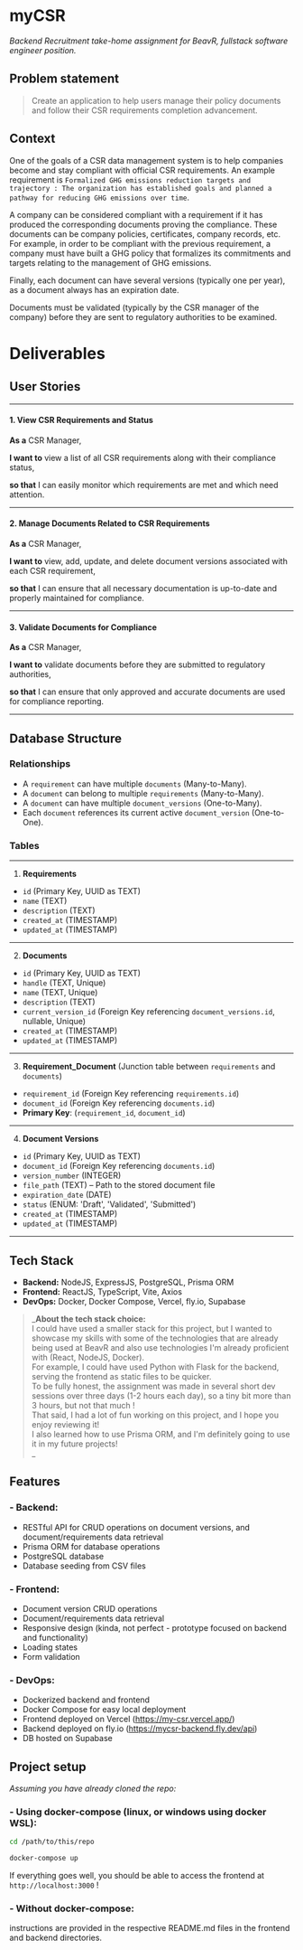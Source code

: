 # myCSR
_Backend Recruitment take-home assignment for BeavR, fullstack software engineer position._

## Problem statement

> Create an application to help users manage their policy documents and follow their CSR requirements completion advancement.
>

## Context

One of the goals of a CSR data management system is to help companies become and stay compliant with official CSR requirements. An example requirement is `Formalized GHG emissions reduction targets and trajectory : The organization has established goals and planned a pathway for reducing GHG emissions over time`.

A company can be considered compliant with a requirement if it has produced the corresponding documents proving the compliance. These documents can be company policies, certificates, company records, etc. For example, in order to be compliant with the previous requirement, a company must have built a GHG policy that formalizes its commitments and targets relating to the management of GHG emissions.

Finally, each document can have several versions (typically one per year), as a document always has an expiration date.

Documents must be validated (typically by the CSR manager of the company) before they are sent to regulatory authorities to be examined.

# Deliverables

## User Stories

--------------------------------------------

#### 1. **View CSR Requirements and Status**

**As a** CSR Manager,

**I want to** view a list of all CSR requirements along with their compliance status,

**so that** I can easily monitor which requirements are met and which need attention.

--------------------------------------------

#### 2. **Manage Documents Related to CSR Requirements**

**As a** CSR Manager,

**I want to** view, add, update, and delete document versions associated with each CSR requirement,

**so that** I can ensure that all necessary documentation is up-to-date and properly maintained for compliance.

--------------------------------------------

#### 3. **Validate Documents for Compliance**

**As a** CSR Manager,

**I want to** validate documents before they are submitted to regulatory authorities,

**so that** I can ensure that only approved and accurate documents are used for compliance reporting.

--------------------------------------------

## Database Structure

### Relationships

- A `requirement` can have multiple `documents` (Many-to-Many).
- A `document` can belong to multiple `requirements` (Many-to-Many).
- A `document` can have multiple `document_versions` (One-to-Many).
- Each `document` references its current active `document_version` (One-to-One).

### Tables

--------------------------------------------

1. **Requirements**
  - `id` (Primary Key, UUID as TEXT)
  - `name` (TEXT)
  - `description` (TEXT)
  - `created_at` (TIMESTAMP)
  - `updated_at` (TIMESTAMP)

--------------------------------------------

2. **Documents**
  - `id` (Primary Key, UUID as TEXT)
  - `handle` (TEXT, Unique)
  - `name` (TEXT, Unique)
  - `description` (TEXT)
  - `current_version_id` (Foreign Key referencing `document_versions.id`, nullable, Unique)
  - `created_at` (TIMESTAMP)
  - `updated_at` (TIMESTAMP)

--------------------------------------------

3. **Requirement_Document** (Junction table between `requirements` and `documents`)
  - `requirement_id` (Foreign Key referencing `requirements.id`)
  - `document_id` (Foreign Key referencing `documents.id`)
  - **Primary Key**: (`requirement_id`, `document_id`)

--------------------------------------------

4. **Document Versions**
  - `id` (Primary Key, UUID as TEXT)
  - `document_id` (Foreign Key referencing `documents.id`)
  - `version_number` (INTEGER)
  - `file_path` (TEXT) – Path to the stored document file
  - `expiration_date` (DATE)
  - `status` (ENUM: 'Draft', 'Validated', 'Submitted')
  - `created_at` (TIMESTAMP)
  - `updated_at` (TIMESTAMP)

--------------------------------------------

## Tech Stack
- **Backend:** NodeJS, ExpressJS, PostgreSQL, Prisma ORM
- **Frontend:** ReactJS, TypeScript, Vite, Axios
- **DevOps:** Docker, Docker Compose, Vercel, fly.io, Supabase

> _**About the tech stack choice:**  
I could have used a smaller stack for this project, 
but I wanted to showcase my skills with some of the technologies that
are already being used at BeavR and also use technologies I'm already proficient with (React, NodeJS, Docker).  
For example, I could have used Python with Flask for the backend, serving the frontend 
as static files to be quicker.  
To be fully honest, the assignment was made in several short dev sessions over three days (1-2 hours each day),
so a tiny bit more than 3 hours, but not that much !  
That said, I had a lot of fun working on this project, and I hope you enjoy reviewing it!  
I also learned how to use Prisma ORM, and I'm definitely going to use it in my future projects!  
>_

## Features
### - **Backend:**
  - RESTful API for CRUD operations on document versions, and document/requirements data retrieval
  - Prisma ORM for database operations
  - PostgreSQL database
  - Database seeding from CSV files

### - **Frontend:**
  - Document version CRUD operations
  - Document/requirements data retrieval
  - Responsive design (kinda, not perfect - prototype focused on backend and functionality)
  - Loading states
  - Form validation

### - **DevOps:**
  - Dockerized backend and frontend
  - Docker Compose for easy local deployment
  - Frontend deployed on Vercel (https://my-csr.vercel.app/)
  - Backend deployed on fly.io (https://mycsr-backend.fly.dev/api)
  - DB hosted on Supabase

## Project setup
_Assuming you have already cloned the repo:_  
### - **Using docker-compose (linux, or windows using docker WSL):**
```bash
cd /path/to/this/repo
```
```bash
docker-compose up
```
If everything goes well, you should be able to access the frontend at `http://localhost:3000` !
### - **Without docker-compose:**  
instructions are provided in the respective README.md files in the frontend and backend directories.